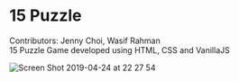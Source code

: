 # 15 Puzzle  
Contributors: Jenny Choi, Wasif Rahman  
15 Puzzle Game developed using HTML, CSS and VanillaJS

![Screen Shot 2019-04-24 at 22 27 54](https://user-images.githubusercontent.com/42256059/56705820-94670e00-66e0-11e9-9e89-a29fee3bcc0e.png)

